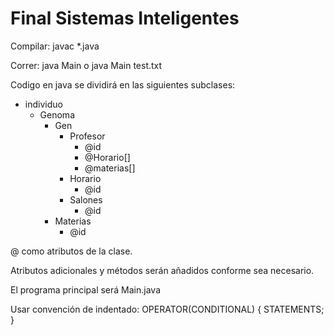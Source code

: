 # Final Sistemas Inteligentes

Compilar:
    javac *.java

Correr:
    java Main
    o
    java Main test.txt

Codigo en java se dividirá en las siguientes subclases:

- individuo
    - Genoma 
        - Gen
            - Profesor 
                + @id
                - @Horario[]
                - @materias[]
            - Horario
                + @id
            - Salones
                + @id
        - Materias
            + @id

@ como atributos de la clase.

Atributos adicionales y métodos serán añadidos conforme sea necesario.

El programa principal será Main.java

Usar convención de indentado:
    OPERATOR(CONDITIONAL)
    {
        STATEMENTS;
    }



